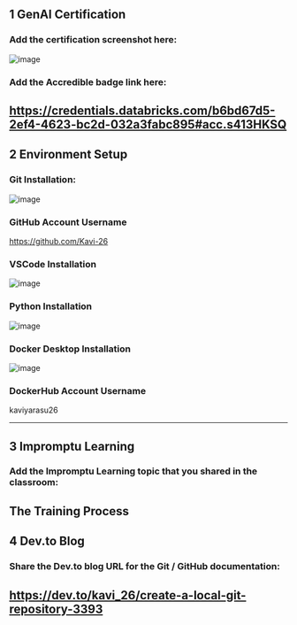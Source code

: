 ## 1 GenAI Certification
### Add the certification screenshot here:
![image](https://github.com/user-attachments/assets/2a3e3bf1-d286-4637-9a1c-f4700119d73e)

### Add the Accredible badge link here:
https://credentials.databricks.com/b6bd67d5-2ef4-4623-bc2d-032a3fabc895#acc.s413HKSQ
-----
## 2 Environment Setup
### Git Installation:
![image](https://github.com/user-attachments/assets/7c5c4497-9420-4eaf-9542-3b08e6da3ae0)


### GitHub Account Username
https://github.com/Kavi-26
### VSCode Installation
![image](https://github.com/user-attachments/assets/9c25b251-f4e1-493a-aef4-881550b4efec)

### Python Installation
![image](https://github.com/user-attachments/assets/a89281c6-ca2d-4c06-ae03-56da76b28d43)

### Docker Desktop Installation
![image](https://github.com/user-attachments/assets/99b1d352-1c05-4fe7-a29c-3c01cb32f620)

### DockerHub Account Username
kaviyarasu26


-----
## 3 Impromptu Learning
### Add the Impromptu Learning topic that you shared in the classroom:
The Training Process
-----
## 4 Dev.to Blog
### Share the Dev.to blog URL for the Git / GitHub documentation:
https://dev.to/kavi_26/create-a-local-git-repository-3393
-----
